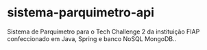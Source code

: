 # sistema-parquimetro-api
Sistema de Parquímetro para o Tech Challenge 2 da instituição FIAP confeccionado em Java, Spring e banco NoSQL MongoDB..
